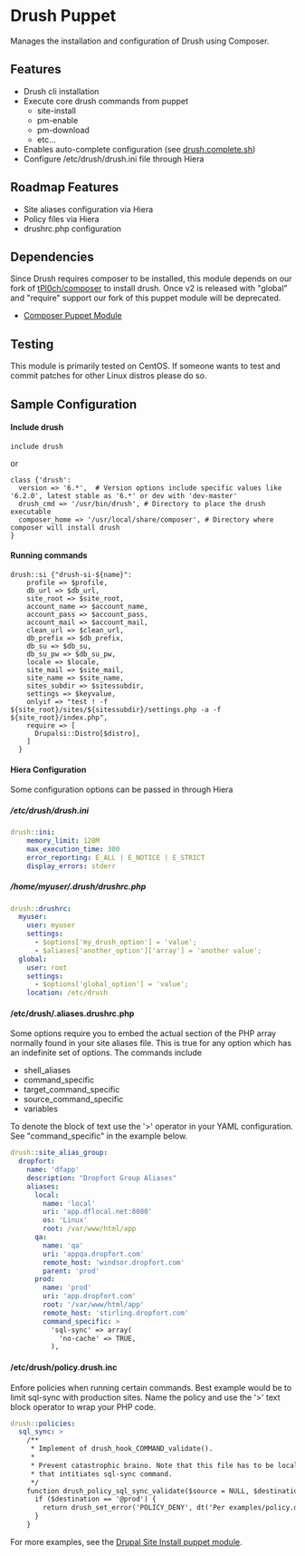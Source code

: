 Drush Puppet
===============

Manages the installation and configuration of Drush using Composer.

Features
--------

- Drush cli installation
- Execute core drush commands from puppet
    - site-install
    - pm-enable
    - pm-download
    - etc...
- Enables auto-complete configuration (see [drush.complete.sh](https://github.com/drush-ops/drush/blob/master/drush.complete.sh))
- Configure /etc/drush/drush.ini file through Hiera

Roadmap Features
----------------

- Site aliases configuration via Hiera
- Policy files via Hiera
- drushrc.php configuration

Dependencies
------------

Since Drush requires composer to be installed, this module depends on our fork of [tPl0ch/composer](https://forge.puppetlabs.com/tPl0ch/composer) to install drush. Once v2 is released with "global" and "require" support our fork of this puppet module will be deprecated.

- [Composer Puppet Module](https://github.com/coldfrontlabs/puppet-composer)

Testing
-------

This module is primarily tested on CentOS. If someone wants to test and commit patches for other Linux distros please do so.

Sample Configuration
--------------------

#### Include drush
````puppet
include drush
````

or

````puppet
class {'drush':
  version => '6.*',  # Version options include specific values like '6.2.0', latest stable as '6.*' or dev with 'dev-master'
  drush_cmd => '/usr/bin/drush', # Directory to place the drush executable
  composer_home => '/usr/local/share/composer', # Directory where composer will install drush
}
````

#### Running commands
````puppet
drush::si {"drush-si-${name}":
    profile => $profile,
    db_url => $db_url,
    site_root => $site_root,
    account_name => $account_name,
    account_pass => $account_pass,
    account_mail => $account_mail,
    clean_url => $clean_url,
    db_prefix => $db_prefix,
    db_su => $db_su,
    db_su_pw => $db_su_pw,
    locale => $locale,
    site_mail => $site_mail,
    site_name => $site_name,
    sites_subdir => $sitessubdir,
    settings => $keyvalue,
    onlyif => "test ! -f ${site_root}/sites/${sitessubdir}/settings.php -a -f ${site_root}/index.php",
    require => [
      Drupalsi::Distro[$distro],
    ]
  }
````

#### Hiera Configuration

Some configuration options can be passed in through Hiera

##### /etc/drush/drush.ini

````yaml
drush::ini:
    memory_limit: 128M
    max_execution_time: 300
    error_reporting: E_ALL | E_NOTICE | E_STRICT
    display_errors: stderr
````
##### /home/myuser/.drush/drushrc.php

````yaml
drush::drushrc:
  myuser:
    user: myuser
    settings:
      - $options['my_drush_option'] = 'value';
      - $aliases['another_option']['array'] = 'another value';
  global:
    user: root
    settings:
      - $options['global_option'] = 'value';
    location: /etc/drush
````

#### /etc/drush/<aliasgroup>.aliases.drushrc.php

Some options require you to embed the actual section of the PHP array normally found in your site aliases file.
This is true for any option which has an indefinite set of options. The commands include

- shell_aliases
- command_specific
- target_command_specific
- source_command_specific
- variables

To denote the block of text use the '>' operator in your YAML configuration. See "command_specific" in the example below.

````yaml
drush::site_alias_group:
  dropfort:
    name: 'dfapp'
    description: "Dropfort Group Aliases"
    aliases:
      local:
        name: 'local'
        uri: 'app.dflocal.net:8080'
        os: 'Linux'
        root: /var/www/html/app
      qa:
        name: 'qa'
        uri: 'appqa.dropfort.com'
        remote_host: 'windsor.dropfort.com'
        parent: 'prod'
      prod:
        name: 'prod'
        uri: 'app.dropfort.com'
        root: '/var/www/html/app'
        remote_host: 'stirling.dropfort.com'
        command_specific: >
          'sql-sync' => array(
            'no-cache' => TRUE,
          ),
````

#### /etc/drush/policy.drush.inc

Enfore policies when running certain commands. Best example would be to limit sql-sync with production sites. Name the policy and use the '>' text block operator to wrap your PHP code.

````yaml
drush::policies:
  sql_sync: >
    /**
     * Implement of drush_hook_COMMAND_validate().
     *
     * Prevent catastrophic braino. Note that this file has to be local to the machine
     * that intitiates sql-sync command.
     */
    function drush_policy_sql_sync_validate($source = NULL, $destination = NULL) {
      if ($destination == '@prod') {
        return drush_set_error('POLICY_DENY', dt('Per examples/policy.drush.inc, you may never overwrite the production database.'));
      }
    }
````

For more examples, see the [Drupal Site Install puppet module](https://github.com/coldfrontlabs/coldfrontlabs-drupalsi).